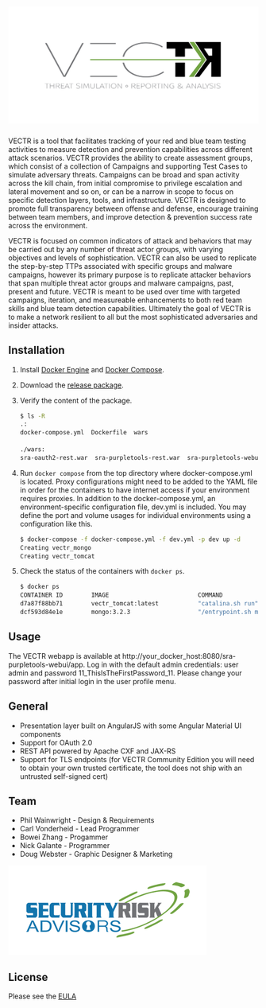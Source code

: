 # ![VECTR](media/vectrLogo_orig.png)

VECTR is a tool that facilitates tracking of your red and blue team testing activities to measure detection and prevention capabilities across different attack scenarios.  VECTR provides the ability to create assessment groups, which consist of a collection of Campaigns and supporting Test Cases to simulate adversary threats.  Campaigns can be broad and span activity across the kill chain, from initial compromise to privilege escalation and lateral movement and so on, or can be a narrow in scope to focus on specific detection layers, tools, and infrastructure.  VECTR is designed to promote full transparency between offense and defense, encourage training between team members, and improve detection & prevention success rate across the environment.   

VECTR is focused on common indicators of attack and behaviors that may be carried out by any number of threat actor groups, with varying objectives and levels of sophistication.  VECTR can also be used to replicate the step-by-step TTPs associated with specific groups and malware campaigns, however its primary purpose is to replicate attacker behaviors that span multiple threat actor groups and malware campaigns, past, present and future.  VECTR is meant to be used over time with targeted campaigns, iteration, and measureable enhancements to both red team skills and blue team detection capabilities.  Ultimately the goal of VECTR is to make a network resilient to all but the most sophisticated adversaries and insider attacks.


## Installation

1. Install [Docker Engine](https://docs.docker.com/engine/installation/) and [Docker Compose](https://docs.docker.com/compose/install/).
2. Download the [release package](https://github.com/SecurityRiskAdvisors/VECTR/releases/tag/ce-4.0.0).
3. Verify the content of the package.
	
	```sh
	$ ls -R
	.:
	docker-compose.yml  Dockerfile  wars
	
	./wars:
	sra-oauth2-rest.war  sra-purpletools-rest.war  sra-purpletools-webui.war
	```
4. Run `docker compose` from the top directory where docker-compose.yml is located. Proxy configurations might need to be added to the YAML file in order for the containers to have internet access if your environment requires proxies. In addition to the docker-compose.yml, an environment-specific configuration file, dev.yml is included. You may define the port and volume usages for individual environments using a configuration like this.

	```sh
	$ docker-compose -f docker-compose.yml -f dev.yml -p dev up -d
	Creating vectr_mongo
	Creating vectr_tomcat
	```
	
5. Check the status of the containers with `docker ps`.

	```sh
	$ docker ps
	CONTAINER ID        IMAGE                         COMMAND                  CREATED             STATUS              PORTS                                            NAMES
	d7a87f88bb71        vectr_tomcat:latest           "catalina.sh run"        4 seconds ago       Up 2 seconds        0.0.0.0:8080->8080/tcp                           vectr_tomcat
	dcf593d84e1e        mongo:3.2.3                   "/entrypoint.sh mongo"   5 seconds ago       Up 4 seconds        0.0.0.0:27017->27017/tcp                         vectr_mongo
	```

## Usage

The VECTR webapp is available at http://your_docker_host:8080/sra-purpletools-webui/app. Log in with the default admin credentials: user admin and password 11_ThisIsTheFirstPassword_11.  Please change your password after initial login in the user profile menu.

<!-- [![Dply](https://dply.co/b.svg)](https://dply.co/b/OynYEP3G)
*Note: Server initialization on dply.co can take up to 10 minutes* -->

## General

* Presentation layer built on AngularJS with some Angular Material UI components
* Support for OAuth 2.0
* REST API powered by Apache CXF and JAX-RS
* Support for TLS endpoints (for VECTR Community Edition you will need to obtain your own trusted certificate, the tool does not ship with an untrusted self-signed cert)

## Team

* Phil Wainwright - Design & Requirements
* Carl Vonderheid - Lead Programmer
* Bowei Zhang - Progammer
* Nick Galante - Programmer
* Doug Webster - Graphic Designer & Marketing

[![Security Risk Advisors](media/SRA-logo-FINAL-small.png)](https://securityriskadvisors.com)

## License

Please see the [EULA](./VECTR%20End%20User%20License%20Agreement.pdf)
